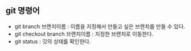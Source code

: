 ## git 명령어
- git branch 브랜치이름 : 이름을 지정해서 만들고 싶은 브랜치를 만들 수 있다.
- git checkout branch 브랜치이름 : 지정한 브랜치로 이동한다.
- git status : 깃의 상태를 확인한다.